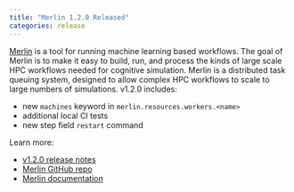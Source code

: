 ```yaml
---
title: "Merlin 1.2.0 Released"
categories: release
---
```


[Merlin](https://github.com/LLNL/merlin) is a tool for running machine learning based workflows. The goal of Merlin is to make it easy to build, run, and process the kinds of large scale HPC workflows needed for cognitive simulation. Merlin is a distributed task queuing system, designed to allow complex HPC workflows to scale to large numbers of simulations. v1.2.0 includes:
- new `machines` keyword in `merlin.resources.workers.<name>`
- additional local CI tests
- new step field `restart` command

Learn more:
- [v1.2.0 release notes](https://github.com/LLNL/merlin/releases/tag/1.2.0)
- [Merlin GitHub repo](https://github.com/LLNL/merlin)
- [Merlin documentation](https://merlin.readthedocs.io/en/latest/)
